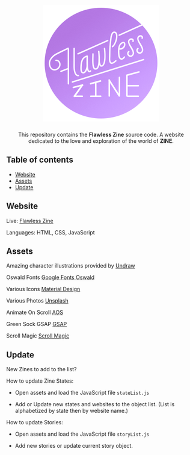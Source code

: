 <h1 align="center">
  <br>
   <img src="https://raw.githubusercontent.com/flawlesshacks/2020.Zinefest/master/assets/logo_purple.png" alt="Logo Flawless Zine" />
  <br>
</h1>

<p align="center">
  This repository contains the <strong>Flawless Zine</strong> source code.
  A website dedicated to the love and exploration of the world of <b>ZINE</b>.
</p>

## Table of contents

  * [Website](#website)
  * [Assets](#assets)
  * [Update](#update)


<h2 id="website">Website</h2>

Live: [Flawless Zine](https://flawlesshacks.github.io/2020.Zinefest/)

Languages:
HTML, CSS, JavaScript

<h2 id="assets">Assets</h2>

Amazing character illustrations provided by [Undraw](https://undraw.co/)

Oswald Fonts [Google Fonts Oswald](https://fonts.google.com/?selection.family=Oswald)

Various Icons [Material Design](https://material.io/)

Various Photos [Unsplash](https://unsplash.com/)

Animate On Scroll [AOS](https://michalsnik.github.io/aos/)

Green Sock GSAP [GSAP](https://greensock.com/gsap/)

Scroll Magic [Scroll Magic](https://scrollmagic.io/)

<h2 id="update">Update</h2>

New Zines to add to the list?

How to update Zine States:

- Open assets and load the JavaScript file `stateList.js`

- Add or Update new states and websites to the object list. (List is alphabetized by state then by website name.)

How to update Stories:

- Open assets and load the JavaScript file `storyList.js`

- Add new stories or update current story object.